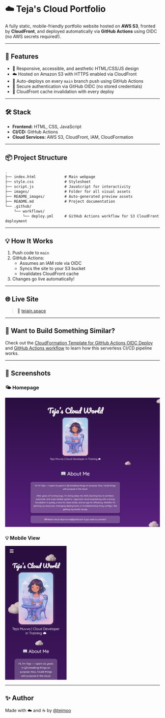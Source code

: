# ☁️ Teja's Cloud Portfolio

A fully static, mobile-friendly portfolio website hosted on **AWS S3**, fronted by **CloudFront**, and deployed automatically via **GitHub Actions** using OIDC (no AWS secrets required!).

---

## 🚀 Features

- 🎨 Responsive, accessible, and aesthetic HTML/CSS/JS design
- ☁️ Hosted on Amazon S3 with HTTPS enabled via CloudFront
- 🔄 Auto-deploys on every `main` branch push using GitHub Actions
- 🔐 Secure authentication via GitHub OIDC (no stored credentials)
- 🔁 CloudFront cache invalidation with every deploy

---

## 🛠 Stack

- **Frontend:** HTML, CSS, JavaScript
- **CI/CD:** GitHub Actions
- **Cloud Services:** AWS S3, CloudFront, IAM, CloudFormation

---

## 📦 Project Structure

```
.
├── index.html             # Main webpage
├── style.css              # Stylesheet
├── script.js              # JavaScript for interactivity
├── images/                # Folder for all visual assets
├── README_images/         # Auto-generated preview assets 
├── README.md              # Project documentation
└── .github/
    └── workflows/
        └── deploy.yml     # GitHub Actions workflow for S3 CloudFront deployment
```

---

## 💡 How It Works

1. Push code to `main`
2. GitHub Actions:
   - Assumes an IAM role via OIDC
   - Syncs the site to your S3 bucket
   - Invalidates CloudFront cache
3. Changes go live automatically!

---

## 🌐 Live Site

> 🔗 [tejain.space](#)  

---

## 🧠 Want to Build Something Similar?

Check out the [CloudFormation Template for GitHub Actions OIDC Deploy](.github/cloudformation/github-oidc-deploy.yaml) and [GitHub Actions workflow](.github/workflows/deploy.yml) to learn how this serverless CI/CD pipeline works.

---

## 📸 Screenshots

### 🌤️ Homepage

<img src="README_images/homepage.png" width="600" />

### 💡 Mobile View

<img src="README_images/mobile.png" width="200" />

---

## ✨ Author

Made with ☁️ and ☕ by [@tejmoo](https://github.com/tejmoo)
